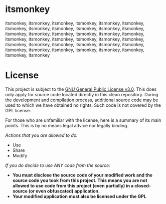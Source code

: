 # itsmonkey
itsmonkey, itsmonkey, itsmonkey, itsmonkey, itsmonkey, itsmonkey, itsmonkey, itsmonkey, itsmonkey, itsmonkey, itsmonkey, itsmonkey, itsmonkey, itsmonkey, itsmonkey, itsmonkey, itsmonkey, itsmonkey, itsmonkey, itsmonkey, itsmonkey, itsmonkey, itsmonkey, itsmonkey, itsmonkey, itsmonkey, itsmonkey, itsmonkey, itsmonkey, itsmonkey, itsmonkey, itsmonkey, itsmonkey, itsmonkey, itsmonkey, itsmonkey, itsmonkey, itsmonkey

# License
This project is subject to the [GNU General Public License v3.0](https://www.gnu.org/licenses/gpl-3.0.en.html). This
does only apply for source code located directly in this clean repository. During the development and compilation
process, additional source code may be used to which we have obtained no rights. Such code is not covered by the GPL
license.

For those who are unfamiliar with the license, here is a summary of its main points. This is by no means legal advice
nor legally binding.

*Actions that you are allowed to do:*

- Use
- Share
- Modify

*If you do decide to use ANY code from the source:*

- **You must disclose the source code of your modified work and the source code you took from this project. This means
  you are not allowed to use code from this project (even partially) in a closed-source (or even obfuscated)
  application.**
- **Your modified application must also be licensed under the GPL**
